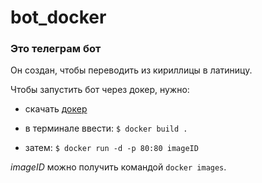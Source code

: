 # bot_docker
### Это телеграм бот
Он создан, чтобы переводить из кириллицы в латиницу.

Чтобы запустить бот через докер, нужно:
- скачать [докер](https://docs.docker.com/desktop/install/mac-install/)
- в терминале ввести: `$ docker build .`

- затем: `$ docker run -d -p 80:80 imageID`

*imageID* можно получить командой `docker images`.
